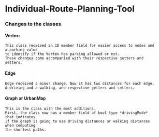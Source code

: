 # Individual-Route-Planning-Tool

### Changes to the classes
#### Vertex:
    This class received an ID member field for easier access to nodes and a parking value
    to identify if the Vertex has parking allowed or not.
    These changes come accompanied with their respective getters and setters.
#### Edge
    Edge received a minor change. Now it has two distances for each edge. 
    A driving and a walking, and respective getters and setters.
#### Graph or UrbanMap
    This is the class with the most additions.
    First, the class now has a member field of bool type *drivingMode* that indicates
    if the graph is going to use driving distances or walking distances when computing
    the shortest paths.
    